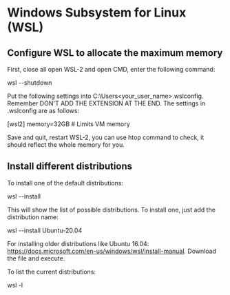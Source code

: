 # Windows Subsystem for Linux (WSL)

## Configure WSL to allocate the maximum memory

First, close all open WSL-2 and open CMD, enter the following command:

  wsl --shutdown
  
Put the following settings into C:\Users\<your_user_name>\.wslconfig. Remember DON'T ADD THE EXTENSION AT THE END. The settings in .wslconfig are as follows:
 
  [wsl2]
  memory=32GB # Limits VM memory
  
Save and quit, restart WSL-2, you can use htop command to check, it should reflect the whole memory for you.

## Install different distributions

To install one of the default distributions:

  wsl --install

This will show the list of possible distributions. To install one, just add the distribution name:

  wsl --install Ubuntu-20.04

For installing older distributions like Ubuntu 16.04: https://docs.microsoft.com/en-us/windows/wsl/install-manual. Download the file and execute.

To list the current distributions:

  wsl -l
